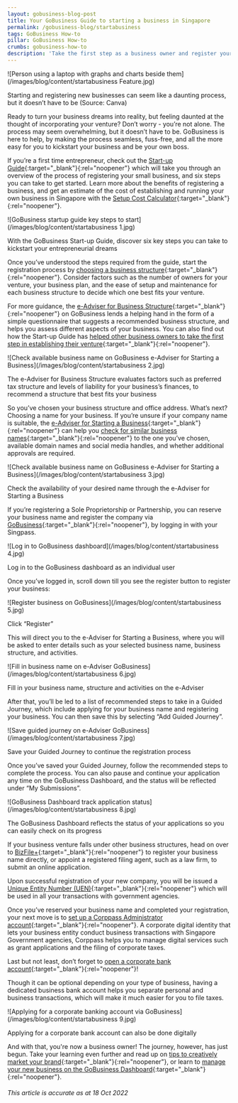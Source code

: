 ```yaml
---
layout: gobusiness-blog-post
title: Your GoBusiness Guide to starting a business in Singapore
permalink: /gobusiness-blog/startabusiness
tags: GoBusiness How-to
pillar: GoBusiness How-to
crumbs: gobusiness-how-to
description: 'Take the first step as a business owner and register your business with GoBusiness.' 
---
```


![Person using a laptop with graphs and charts beside them](/images/blog/content/startabusiness Feature.jpg)
<figcaption>Starting and registering new businesses can seem like a daunting process, but it doesn’t have to be (Source: Canva)
</figcaption>

Ready to turn your business dreams into reality, but feeling daunted at the thought of incorporating your venture? Don’t worry - you’re not alone. The process may seem overwhelming, but it doesn’t have to be. GoBusiness is here to help, by making the process seamless, fuss-free, and all the more easy for you to kickstart your business and be your own boss.

If you’re a first time entrepreneur, check out the [Start-up Guide](/start-a-business/){:target="_blank"}{:rel="noopener"} which will take you through an overview of the process of registering your small business, and six steps you can take to get started. Learn more about the benefits of registering a business, and get an estimate of the cost of establishing and running your own business in Singapore with the [Setup Cost Calculator](https://www.edb.gov.sg/en/setting-up-in-singapore/setup-cost-calculator.html?src=startup_guide){:target="_blank"}{:rel="noopener"}.  

![GoBusiness startup guide key steps to start](/images/blog/content/startabusiness 1.jpg)
<figcaption>With the GoBusiness Start-up Guide, discover six key steps you can take to kickstart your entrepreneurial dreams</figcaption>

Once you’ve understood the steps required from the guide, start the registration process by [choosing a business structure](/start-a-business/choose-a-business-structure/){:target="_blank"}{:rel="noopener"}. Consider factors such as the number of owners for your venture, your business plan, and the ease of setup and maintenance for each business structure to decide which one best fits your venture. 

For more guidance, the [e-Adviser for Business Structure](https://eadviser.gobusiness.gov.sg/businessstructure?src=start_bizstructure){:target="_blank"}{:rel="noopener"} on GoBusiness lends a helping hand in the form of a simple questionnaire that suggests a recommended business structure, and helps you assess different aspects of your business. You can also find out how the Start-up Guide has [helped other business owners to take the first step in establishing their venture](/gobusiness-blog/zyrup){:target="_blank"}{:rel="noopener"}.

![Check available business name on GoBusiness e-Adviser for Starting a Business](/images/blog/content/startabusiness 2.jpg)
<figcaption>The e-Adviser for Business Structure evaluates factors such as preferred tax structure and levels of liability for your business’s finances, to recommend a structure that best fits your business</figcaption>

So you’ve chosen your business structure and office address. What’s next? Choosing a name for your business. If you’re unsure if your company name is suitable, the [e-Adviser for Starting a Business](https://eadviser.gobusiness.gov.sg/startabusiness?src=start_reserve_bizname){:target="_blank"}{:rel="noopener"} can help you [check for similar business names](https://www.singaporecompanyincorporation.sg/tool/singapore-business-name-checker/){:target="_blank"}{:rel="noopener"} to the one you’ve chosen, available domain names and social media handles, and whether additional approvals are required. 

![Check available business name on GoBusiness e-Adviser for Starting a Business](/images/blog/content/startabusiness 3.jpg)
<figcaption>Check the availability of your desired name through the e-Adviser for Starting a Business</figcaption>

If you’re registering a Sole Proprietorship or Partnership, you can reserve your business name and register the company via [GoBusiness](https://dashboard.gobusiness.gov.sg/login?src=startbiz_reserve){:target="_blank"}{:rel="noopener"}, by logging in with your Singpass.

![Log in to GoBusiness dashboard](/images/blog/content/startabusiness 4.jpg)
<figcaption>Log in to the GoBusiness dashboard as an individual user</figcaption>

Once you’ve logged in, scroll down till you see the register button to register your business:

![Register business on GoBusiness](/images/blog/content/startabusiness 5.jpg)
<figcaption>Click “Register”</figcaption>

This will direct you to the e-Adviser for Starting a Business, where you will be asked to enter details such as your selected business name, business structure, and activities.

![Fill in business name on e-Adviser GoBusiness](/images/blog/content/startabusiness 6.jpg)
<figcaption>Fill in your business name, structure and activities on the e-Adviser</figcaption>

After that, you’ll be led to a list of recommended steps to take in a Guided Journey, which include applying for your business name and registering your business. You can then save this by selecting “Add Guided Journey”. 

![Save guided journey on e-Adviser GoBusiness](/images/blog/content/startabusiness 7.jpg)
<figcaption>Save your Guided Journey to continue the registration process</figcaption>

Once you’ve saved your Guided Journey, follow the recommended steps to complete the process. You can also pause and continue your application any time on the GoBusiness Dashboard, and the status will be reflected under “My Submissions”. 

![GoBusiness Dashboard track application status](/images/blog/content/startabusiness 8.jpg)
<figcaption>The GoBusiness Dashboard reflects the status of your applications so you can easily check on its progress </figcaption>

If your business venture falls under other business structures, head on over to [BizFile+](https://www.bizfile.gov.sg/ngbbizfileinternet/faces/faces/oracle/webcenter/portalapp/pages/BizfileHomepage.jspx){:target="_blank"}{:rel="noopener"} to register your business name directly, or appoint a registered filing agent, such as a law firm, to submit an online application. 

Upon successful registration of your new company, you will be issued a [Unique Entity Number (UEN)](https://www.uen.gov.sg/ueninternet/faces/pages/admin/aboutUEN.jspx){:target="_blank"}{:rel="noopener"} which will be used in all your transactions with government agencies.

Once you’ve reserved your business name and completed your registration, your next move is to [set up a Corppass Administrator account](/start-a-business/create-a-corppass-account/){:target="_blank"}{:rel="noopener"}. A corporate digital identity that lets your business entity conduct business transactions with Singapore Government agencies, Corppass helps you to manage digital services such as grant applications and the filing of corporate taxes. 

Last but not least, don’t forget to [open a corporate bank account](/start-a-business/open-a-corporate-bank-account/){:target="_blank"}{:rel="noopener"}! 

Though it can be optional depending on your type of business, having a dedicated business bank account helps you separate personal and business transactions, which will make it much easier for you to file taxes. 

![Applying for a corporate banking account via GoBusiness](/images/blog/content/startabusiness 9.jpg)
<figcaption>Applying for a corporate bank account can also be done digitally</figcaption>

And with that, you're now a business owner! The journey, however, has just begun. Take your learning even further and read up on [tips to creatively market your brand](/gobusiness-blog/marketurbrand){:target="_blank"}{:rel="noopener"}, or learn to [manage your new business on the GoBusiness Dashboard](https://www.gobusiness.gov.sg/gobusiness-blog/dashboard){:target="_blank"}{:rel="noopener"}.

###### This article is accurate as at 18 Oct 2022

